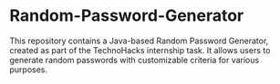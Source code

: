 # Random-Password-Generator
This repository contains a Java-based Random Password Generator, created as part of the TechnoHacks internship task. It allows users to generate random passwords with customizable criteria for various purposes.
